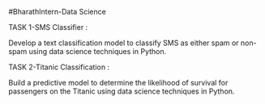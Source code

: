#BharathIntern-Data Science

TASK 1-SMS Classifier :

Develop a text classification model to classify SMS as either spam or non-spam using data science techniques in Python.

TASK 2-Titanic Classification :

Build a predictive model to determine the likelihood of survival for passengers on the Titanic using data science techniques in Python.


